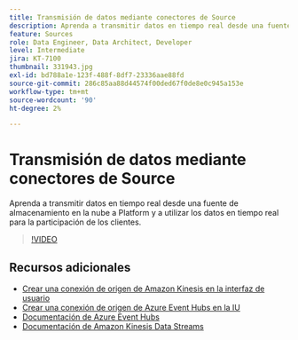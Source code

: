 ```yaml
---
title: Transmisión de datos mediante conectores de Source
description: Aprenda a transmitir datos en tiempo real desde una fuente de almacenamiento en la nube a Platform y a utilizar los datos en tiempo real para la participación de los clientes.
feature: Sources
role: Data Engineer, Data Architect, Developer
level: Intermediate
jira: KT-7100
thumbnail: 331943.jpg
exl-id: bd788a1e-123f-488f-8df7-23336aae88fd
source-git-commit: 286c85aa88d44574f00ded67f0de8e0c945a153e
workflow-type: tm+mt
source-wordcount: '90'
ht-degree: 2%

---
```


# Transmisión de datos mediante conectores de Source

Aprenda a transmitir datos en tiempo real desde una fuente de almacenamiento en la nube a Platform y a utilizar los datos en tiempo real para la participación de los clientes.


>[!VIDEO](https://video.tv.adobe.com/v/331943?learn=on&enablevpops)

## Recursos adicionales

* [Crear una conexión de origen de Amazon Kinesis en la interfaz de usuario](https://experienceleague.adobe.com/docs/experience-platform/sources/ui-tutorials/create/cloud-storage/kinesis.html)
* [Crear una conexión de origen de Azure Event Hubs en la IU](https://experienceleague.adobe.com/docs/experience-platform/sources/ui-tutorials/create/cloud-storage/eventhub.html)
* [Documentación de Azure Event Hubs](https://docs.microsoft.com/en-us/azure/event-hubs/)
* [Documentación de Amazon Kinesis Data Streams](https://docs.aws.amazon.com/kinesis/index.html)
